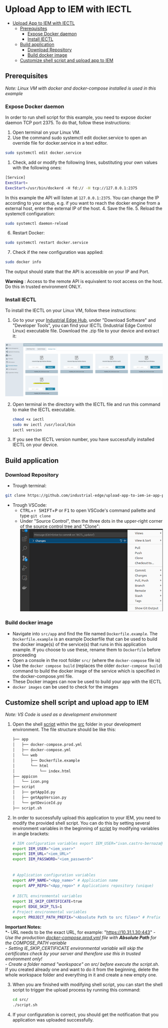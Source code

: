 # Upload App to IEM with IECTL

- [Upload App to IEM with IECTL](#upload-app-to-iem-with-iectl)
  - [Prerequisites](#prerequisites)
    - [Expose Docker daemon](#expose-docker-daemon)
    - [Install IECTL](#install-iectl)
  - [Build application](#build-application)
    - [Download Repository](#download-repository)
    - [Build docker image](#build-docker-image)
  - [Customize shell script and upload app to IEM](#customize-shell-script-and-upload-app-to-iem)
  
## Prerequisites

*Note: Linux VM with docker and docker-compose installed is used in this example*

### Expose Docker daemon

In order to run shell script for this example, you need to expose docker daemon TCP port 2375. To do that, follow these instructions:

1. Open terminal on your Linux VM. 
2. Use the command sudo systemctl edit docker.service to open an override file for docker.service in a text editor.

```bash
sudo systemctl edit docker.service
```

1. Check, add or modify the following lines, substituting your own values with the following ones:

```bash
[Service]
ExecStart=
ExecStart=/usr/bin/dockerd -H fd:// -H tcp://127.0.0.1:2375
```

In this example the API will listen at `127.0.0.1:2375`. You can change the IP according to your setup, e.g. if you want to reach the docker engine from a external host, enter the external IP of the host.
4. Save the file.
5. Reload the systemctl configuration:

```bash
sudo systemctl daemon-reload
```

6. Restart Docker:

```bash
sudo systemctl restart docker.service
```

7. Check if the new configuration was applied:

```bash
sudo docker info
```

The output should state that the API is accessible on your IP and Port.

__Warning__ : Access to the remote API is equivalent to root access on the host. Do this in trusted environment ONLY.

### Install IECTL 

To install the IECTL on your Linux VM, follow these instructions:

1. Go to your your [Industrial Edge Hub](https://iehub.eu1.edge.siemens.cloud/downloads), under "Download Software" and "Developer Tools", you can find your IECTL (Industrial Edge Control Linux) executable file. Download the .zip file to your device and extract it:

![EdgeHubDownloadSoftware](../src/appicon/EdgeHubDownloadSoftware.png)

2. Open terminal in the directory with the IECTL file and run this command to make the IECTL executable.  

    ```bash
    chmod +x iectl
    sudo mv iectl /usr/local/bin
    iectl version
    ```

3. If you see the IECTL version number, you have successfully installed IECTL on your device. 

## Build application

### Download Repository

* Trough terminal:
```bash
git clone https://github.com/industrial-edge/upload-app-to-iem-ie-app-publisher-cli.git
```

* Trough VSCode:  
   - <kbd>CTRL</kbd>+<kbd>&uarr; SHIFT</kbd>+<kbd>P</kbd> or <kbd>F1</kbd> to open VSCode's command pallette and type `git clone`
   - Under "Source Control", then the three dots in the upper-right corner of the source control tree and "Clone":![GitClone](../src/appicon/GitClone.png)

### Build docker image

- Navigate into `src/app` and find the file named `Dockerfile.example`. The `Dockerfile.example` is an example Dockerfile that can be used to build the docker image(s) of the service(s) that runs in this application example. If you choose to use these, rename them to `Dockerfile` before proceeding
- Open a console in the root folder `src/` (where the `docker-compose` file is)
- Use the `docker compose build` (replaces the older `docker-compose build`) command to build the docker image of the service which is specified in the docker-compose.yml file.
- These Docker images can now be used to build your app with the IECTL
- `docker images` can be used to check for the images

## Customize shell script and upload app to IEM

*Note: VS Code is used as a development environment*

1. Open the shell [script](../src/script.sh) within the [src](../src) folder in your development environment. The file structure should be like this: 

    ```txt
    ├── app
    │   ├── docker-compose.prod.yml
    │   ├── docker-compose.yml
    │   └── web
    │       ├── Dockerfile.example
    │       └── html
    │           └── index.html
    ├── appicon
    │   └── icon.png
    ├── script
    │   ├── getAppId.py
    │   ├── getAppVersion.py
    │   └── getDeviceId.py
    ├── script.sh

    ```

2. In order to successfully upload this application to your IEM, you need to modify the provided shell script. You can do this by setting several environment variables in the beginning of [script](../src/script.sh) by modifying variables in angle brackets:  

    ```bash
    # IEM configuration variables export IEM_USER="ivan.castro-bernaza@siemens.com"
    export IEM_USER="<iem_user>"
    export IEM_URL="<iem_URL>"
    export IEM_PASSWORD="<iem_password>"


    # Application configuration variables
    export APP_NAME="<App_name>" # Application name
    export APP_REPO="<App_repo>" # Applications repository (unique)

    # IECTL environmental variables
    export IE_SKIP_CERTIFICATE=true
    export EDGE_SKIP_TLS=1    
    # Project environmental variables 
    export PROJECT_PATH_PREFIX="<Absolute Path to src files>" # Prefix of the absolute path where the project is inside of your development environment

    ```

**Important Notes:**\
*- URL needs to be the exact URL, for example: "https://10.31.1.30:443" 
*- Use the production [docker-compose.prod.yml](../src/app/docker-compose.prod.yml) file with **Absolute Path** for the COMPOSE_PATH variable* \
*- Setting IE_SKIP_CERTIFICATE environmental variable will skip the certificates check by your server and therefore use this in trusted environment only!* \
*- Create a folder named "workspace" on src/ before execute the script.sh*. If you created already one and want to do it from the beginning, delete the whole workspace folder and everything in it and create a new empty one.


3. When you are finished with modifying shell script, you can start the shell script to trigger the upload process by running this command:

    ```bash
    cd src/
    ./script.sh
    ```

4. If your configuration is correct, you should get the notification that you application was uploaded successfully.


